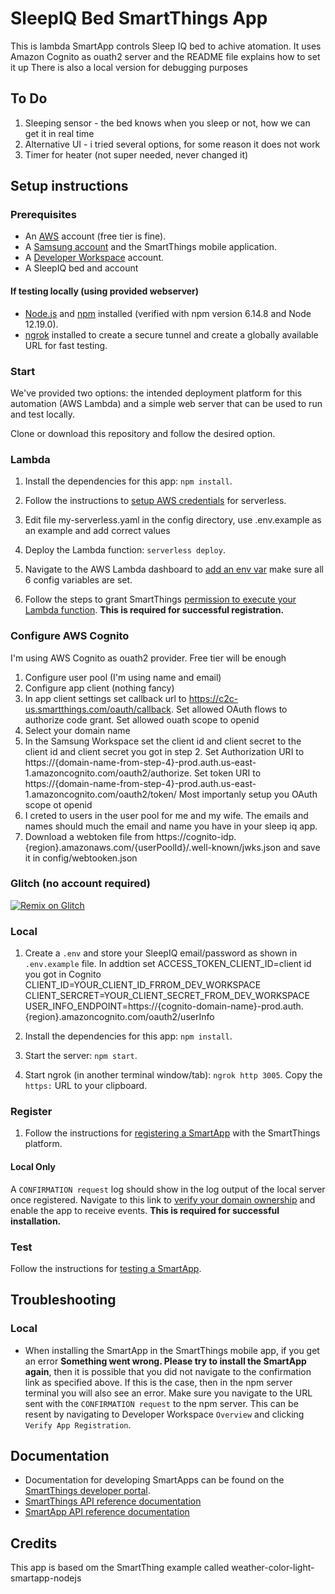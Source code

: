 # SleepIQ Bed SmartThings App

This is lambda SmartApp controls Sleep IQ bed to achive atomation.
It uses Amazon Cognito as ouath2 server and the README file explains how to set it up
There is also a local version for debugging purposes

## To Do
1. Sleeping sensor - the bed knows when you sleep or not, how we can get it in real time
2. Alternative UI - i tried several options, for some reason it does not work
3. Timer for heater (not super needed, never changed it)


## Setup instructions

### Prerequisites

- An [AWS](https://www.serverless.com/framework/docs/providers/aws/guide/credentials/) account (free tier is fine).
- A [Samsung account](https://account.samsung.com/membership/index.do) and the SmartThings mobile application.
- A [Developer Workspace](https://smartthings.developer.samsung.com/workspace/) account.
- A SleepIQ bed and account

#### If testing locally (using provided webserver)
- [Node.js](https://nodejs.org) and [npm](https://npmjs.com) installed (verified with npm version 6.14.8 and Node 12.19.0).
- [ngrok](https://ngrok.com/) installed to create a secure tunnel and create a globally available URL for fast testing.

### Start

We've provided two options: the intended deployment platform for this automation (AWS Lambda) and a simple web server that can be used to run and test locally. 

Clone or download this repository and follow the desired option.

### Lambda

1. Install the dependencies for this app: `npm install`.

2. Follow the instructions to [setup AWS credentials](https://www.serverless.com/framework/docs/providers/aws/guide/credentials/) for serverless.

3. Edit file my-serverless.yaml in the config directory, use .env.example as an example and add correct values

4. Deploy the Lambda function: `serverless deploy`.

5. Navigate to the AWS Lambda dashboard to [add an env var](https://docs.aws.amazon.com/lambda/latest/dg/configuration-envvars.html) make sure all 6 config variables are set.

6. Follow the steps to grant SmartThings [permission to execute your Lambda function](https://smartthings.developer.samsung.com/docs/smartapps/aws-lambda.html). **This is required for successful registration.**


### Configure AWS Cognito
I'm using AWS Cognito as ouath2 provider. Free tier will be enough
1. Configure user pool (I'm using name and email)
2. Configure app client (nothing fancy)
3. In app client settings set callback url to https://c2c-us.smartthings.com/oauth/callback. Set allowed OAuth flows to authorize code grant. Set allowed ouath scope to openid
4. Select your domain name
5. In the Samsung Workspace set the client id and client secret to the client id and client secret you got in step 2. Set Authorization URI to 
https://{domain-name-from-step-4}-prod.auth.us-east-1.amazoncognito.com/oauth2/authorize. Set token URI to https://{domain-name-from-step-4}-prod.auth.us-east-1.amazoncognito.com/oauth2/token/ Most importanly setup you OAuth scope ot openid
6. I creted to users in the user pool for me and my wife. The emails and names should much the email and name you have in your sleep iq app.
7. Download a webtoken file from https://cognito-idp.{region}.amazonaws.com/{userPoolId}/.well-known/jwks.json and save it in config/webtooken.json


### Glitch (no account required)

[![Remix on Glitch](https://cdn.glitch.com/2703baf2-b643-4da7-ab91-7ee2a2d00b5b%2Fremix-button.svg)](https://glitch.com/edit/#!/import/github/gilderman/sleep-iq-bed)

### Local

1. Create a `.env` and store your SleepIQ email/password as shown in `.env.example` file. In addtion set 
ACCESS_TOKEN_CLIENT_ID=client id you got in Cognito
CLIENT_ID=YOUR_CLIENT_ID_FRROM_DEV_WORKSPACE
CLIENT_SERCRET=YOUR_CLIENT_SECRET_FROM_DEV_WORKSPACE
USER_INFO_ENDPOINT=https://{cognito-domain-name}-prod.auth.{region}.amazoncognito.com/oauth2/userInfo

2. Install the dependencies for this app: `npm install`.

3. Start the server: `npm start`.

4. Start ngrok (in another terminal window/tab): `ngrok http 3005`. Copy the `https:` URL to your clipboard.

### Register

1. Follow the instructions for [registering a SmartApp](https://smartthings.developer.samsung.com/docs/smartapps/app-registration.html) with the SmartThings platform.
	
#### Local Only

A `CONFIRMATION request` log should show in the log output of the local server once registered. Navigate to this link to [verify your domain ownership](https://smartthings.developer.samsung.com/docs/smartapps/webhook-apps.html#Verify-your-domain-ownership) and enable the app to receive events. **This is required for successful installation.**

### Test

Follow the instructions for [testing a SmartApp](https://smartthings.developer.samsung.com/docs/testing/how-to-test.html).

## Troubleshooting

### Local

- When installing the SmartApp in the SmartThings mobile app, if you get an error **Something went wrong. Please try to install the SmartApp again**, then it is possible that you did not navigate to the confirmation link as specified above. If this is the case, then in the npm server terminal you will also see an error. Make sure you navigate to the URL sent with the `CONFIRMATION request` to the npm server. This can be resent by navigating to Developer Workspace `Overview` and clicking `Verify App Registration`.

## Documentation

- Documentation for developing SmartApps can be found on the [SmartThings developer portal](https://smartthings.developer.samsung.com/develop/guides/smartapps/basics.html).
- [SmartThings API reference documentation](https://smartthings.developer.samsung.com/develop/api-ref/st-api.html)
- [SmartApp API reference documentation](https://smartthings.developer.samsung.com/docs/api-ref/smartapps-v1.html)

## Credits

This app is based om the SmartThing example called  weather-color-light-smartapp-nodejs

